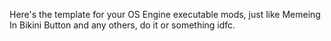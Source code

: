 Here's the template for your OS Engine executable mods, just like Memeing In Bikini Button and any others, do it or something idfc.
